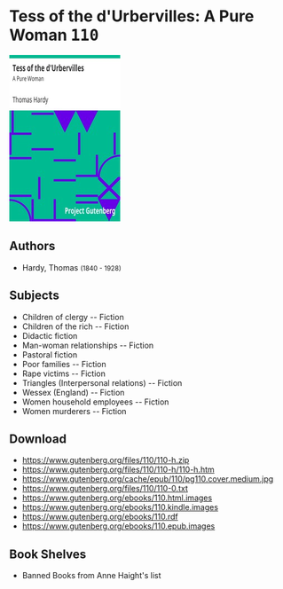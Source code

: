 # Tess of the d'Urbervilles: A Pure Woman <kbd>110</kbd>

![](./cover.medium.jpg "")

## Authors


 - Hardy, Thomas <small>(1840 - 1928)</small>

## Subjects


 - Children of clergy -- Fiction
 - Children of the rich -- Fiction
 - Didactic fiction
 - Man-woman relationships -- Fiction
 - Pastoral fiction
 - Poor families -- Fiction
 - Rape victims -- Fiction
 - Triangles (Interpersonal relations) -- Fiction
 - Wessex (England) -- Fiction
 - Women household employees -- Fiction
 - Women murderers -- Fiction

## Download


 - https://www.gutenberg.org/files/110/110-h.zip
 - https://www.gutenberg.org/files/110/110-h/110-h.htm
 - https://www.gutenberg.org/cache/epub/110/pg110.cover.medium.jpg
 - https://www.gutenberg.org/files/110/110-0.txt
 - https://www.gutenberg.org/ebooks/110.html.images
 - https://www.gutenberg.org/ebooks/110.kindle.images
 - https://www.gutenberg.org/ebooks/110.rdf
 - https://www.gutenberg.org/ebooks/110.epub.images

## Book Shelves


 - Banned Books from Anne Haight's list
